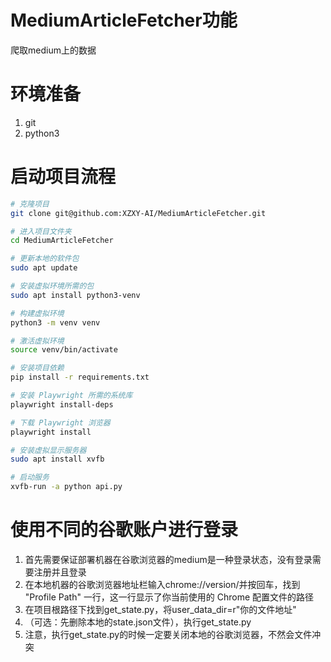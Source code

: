 # MediumArticleFetcher功能
爬取medium上的数据
# 环境准备
1. git
2.  python3

# 启动项目流程

```bash
# 克隆项目
git clone git@github.com:XZXY-AI/MediumArticleFetcher.git

# 进入项目文件夹
cd MediumArticleFetcher

# 更新本地的软件包
sudo apt update

# 安装虚拟环境所需的包
sudo apt install python3-venv

# 构建虚拟环境
python3 -m venv venv

# 激活虚拟环境
source venv/bin/activate

# 安装项目依赖
pip install -r requirements.txt

# 安装 Playwright 所需的系统库
playwright install-deps

# 下载 Playwright 浏览器
playwright install

# 安装虚拟显示服务器
sudo apt install xvfb

# 启动服务
xvfb-run -a python api.py
```
# 使用不同的谷歌账户进行登录
1. 首先需要保证部署机器在谷歌浏览器的medium是一种登录状态，没有登录需要注册并且登录
2. 在本地机器的谷歌浏览器地址栏输入chrome://version/并按回车，找到 "Profile Path" 一行，这一行显示了你当前使用的 Chrome 配置文件的路径
3. 在项目根路径下找到get_state.py，将user_data_dir=r"你的文件地址"
4. （可选：先删除本地的state.json文件），执行get_state.py
5. 注意，执行get_state.py的时候一定要关闭本地的谷歌浏览器，不然会文件冲突

